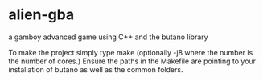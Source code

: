 # alien-gba
a gamboy advanced game using C++ and the butano library

To make the project  simply type make (optionally -j8 
where the number is the number of cores.) Ensure the
paths in the Makefile are pointing to your installation
of butano as well as the common folders.

